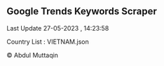 

## Google Trends Keywords Scraper 
 
Last Update 27-05-2023 , 14:23:58

Country List :
VIETNAM.json



© Abdul Muttaqin 
